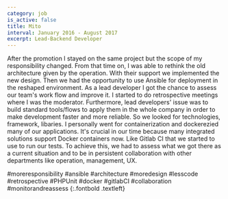 ```yaml
---
category: job
is_active: false
title: Mito
interval: January 2016 - August 2017
excerpt: Lead-Backend Developer
---
```

After the promotion I stayed on the same project but the scope of my responsibility changed.
From that time on, I was able to rethink the old architecture given by the operation. With their support we implemented the new design.
Then we had the opportunity to use Ansible for deployment in the reshaped environment.
As a lead developer I got the chance to assess our team's work flow and improve it. I started to do retrospective meetings where I was the moderator.
Furthermore, lead developers' issue was to build standard tools/flows to apply them in the whole company in order to make development faster and more reliable.
So we looked for technologies, framework, libaries. I personally went for containerization and dockerezied many of our applications.
It's crucial in our time because many integrated solutions support Docker containers now. Like Gitlab CI that we started to use to run our tests.
To achieve this, we had to assess what we got there as a current situation and to be in persistent collaboration with other departments like operation, management, UX.

#moreresponsibility #ansible #architecture #moredesign #lesscode #retrospective #PHPUnit #docker #gitlabCI #collaboration #monitorandreassess
{:.fontbold .textleft}
